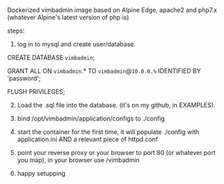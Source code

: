 
Dockerized vimbadmin image based on Alpine Edge, apache2 and php7.x (whatever Alpine's latest version of php is)

steps:

1. log in to mysql and create user/database.

CREATE DATABASE `vimbadmin`;

GRANT ALL ON `vimbadmin`.* TO `vimbadmin`@`10.0.0.%` IDENTIFIED BY 'password';

FLUSH PRIVILEGES;

2. Load the .sql file into the database. (it's on my github, in EXAMPLES).

3. bind /opt/vimbadmin/application/configs to ./config

4. start the container for the first time, it will populate ./config with application.ini AND a relevant piece of httpd.conf

5. point your reverse proxy or your browser to port 80 (or whatever port you map), in your browser use /vimbadmin

6. happy setupping

